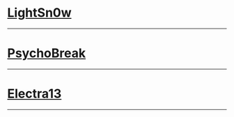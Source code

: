 # [LightSn0w](https://light-yt.github.io/LightSn0w)


<hr>



# [PsychoBreak](https://light-yt.github.io/PsychoBreak)


<hr>



# [Electra13](https://light-yt.github.io/Electra13)


<hr>
